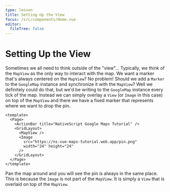 ```yaml
---
type: lesson
title: Setting Up the View
focus: /src/components/Home.vue
editor:
  fileTree: false
---
```


# Setting Up the View

Sometimes we all need to think outside of the "view"... Typically, we think of the `MapView` as the only way to interact with the map. We want a marker that's always centered on the `MapView`? No problem! Should we add a `Marker` to the `GoogleMap` instance and synchronize it with the `MapView`? Well we definitely could do that, but we'd be writing to the `GoogleMap` instance every tick of the map. Instead we can simply overlay a `View` (or `Image` in this case) on top of the `MapView` and there we have a fixed marker that represents where we want to drop the pin. 

```vue
<template>
  <Page>
    <ActionBar title="NativeScript Google Maps Tutorial" />
    <GridLayout>
      <MapView />
      <Image
        src="https://ns-vue-maps-tutorial.web.app/pin.png"
        width="24" height="24"
      />
    </GridLayout>
  </Page>
</template>
```

Pan the map around and you will see the pin is always in the same place. This is because the `Image` is not part of the `MapView`. It is simply a `View` that is overlaid on top of the `MapView`. 
